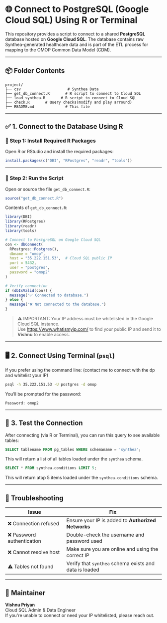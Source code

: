 
# 🌐 Connect to PostgreSQL (Google Cloud SQL) Using R or Terminal

This repository provides a script to connect to a shared **PostgreSQL** database hosted on **Google Cloud SQL**. The database contains raw Synthea-generated healthcare data and is part of the ETL process for mapping to the OMOP Common Data Model (CDM).

---

## 📦 Folder Contents

```
project/
├── csv                     # Synthea Data
├── get_db_connect.R       # R script to connect to Cloud SQL
├── load_synthea.R       # R script to connect to Cloud SQL
├── check.R       # Query checks(modify and play arround)
├── README.md              # This file
```

---

## ✅ 1. Connect to the Database Using R

### 🔹 Step 1: Install Required R Packages

Open R or RStudio and install the required packages:

```r
install.packages(c("DBI", "RPostgres", "readr", "tools"))
```

---

### 🔹 Step 2: Run the Script

Open or source the file `get_db_connect.R`:

```r
source("get_db_connect.R")
```

Contents of `get_db_connect.R`:

```r
library(DBI)
library(RPostgres)
library(readr)
library(tools)

# Connect to PostgreSQL on Google Cloud SQL
con <- dbConnect(
  RPostgres::Postgres(),
  dbname = "omop",
  host = "35.222.151.53",  # Cloud SQL public IP
  port = 5432,
  user = "postgres",
  password = "omop2"
)

# Verify connection
if (dbIsValid(con)) {
  message("✅ Connected to database.")
} else {
  message("❌ Not connected to the database.")
}
```

> ⚠️ IMPORTANT: Your IP address must be whitelisted in the Google Cloud SQL instance.  
> Use https://www.whatismyip.com/ to find your public IP and send it to **Vishnu** to enable access.

---

## 🖥️ 2. Connect Using Terminal (`psql`)

If you prefer using the command line: (contact me to connect with the dp and whitelist your IP)

```bash
psql -h 35.222.151.53 -U postgres -d omop
```

You’ll be prompted for the password:
```
Password: omop2
```

---

## 🧪 3. Test the Connection

After connecting (via R or Terminal), you can run this query to see available tables:

```sql
SELECT tablename FROM pg_tables WHERE schemaname = 'synthea';
```

This will return a list of all tables loaded under the `synthea` schema.

```sql
SELECT * FROM synthea.conditions LIMIT 5;
```

This will return atop 5 items loaded under the `synthea.conditions` schema.

---

## 🧠 Troubleshooting

| Issue                        | Fix                                                   |
|-----------------------------|--------------------------------------------------------|
| ❌ Connection refused        | Ensure your IP is added to **Authorized Networks**     |
| ❌ Password authentication   | Double-check the username and password used            |
| ❌ Cannot resolve host       | Make sure you are online and using the correct IP      |
| ⚠️ Tables not found         | Verify that `synthea` schema exists and data is loaded |

---

## 👤 Maintainer

**Vishnu Priyan**  
Cloud SQL Admin & Data Engineer  
If you're unable to connect or need your IP whitelisted, please reach out.
